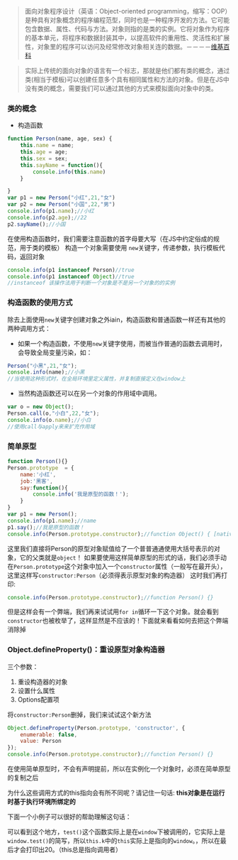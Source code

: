 > 面向对象程序设计（英语：Object-oriented programming，缩写：OOP）是种具有对象概念的程序编程范型，同时也是一种程序开发的方法。它可能包含数据、属性、代码与方法。对象则指的是类的实例。它将对象作为程序的基本单元，将程序和数据封装其中，以提高软件的重用性、灵活性和扩展性，对象里的程序可以访问及经常修改对象相关连的数据。－－－－[维基百科](https://zh.wikipedia.org/wiki/%E9%9D%A2%E5%90%91%E5%AF%B9%E8%B1%A1%E7%A8%8B%E5%BA%8F%E8%AE%BE%E8%AE%A1)

> 实际上传统的面向对象的语言有一个标志，那就是他们都有类的概念，通过类(相当于模板)可以创建任意多个具有相同属性和方法的对象。但是在JS中没有类的概念，需要我们可以通过其他的方式来模拟面向对象中的类。 


### 类的概念



- 构造函数

```js
function Person(name, age, sex) {
    this.name = name;
    this.age = age;
    this.sex = sex;
    this.sayName = function(){
        console.info(this.name)
    }

}
var p1 = new Person("小红",21,"女")
var p2 = new Person("小国",22,"男")
console.info(p1.name);//小红
console.info(p2.age);//22
p2.sayName();//小国
```
在使用构造函数时，我们需要注意函数的首字母要大写（在JS中约定俗成的规范，用于类的模板）
构造一个对象需要使用 `new`关键字，传递参数，执行模板代码，返回对象

```js
console.info(p1 instanceof Person)//true
console.info(p1 instanceof Object)//true
//instanceof 该操作法用于判断一个对象是不是另一个对象的的实例
```

### 构造函数的使用方式

除去上面使用`new`关键字创建对象之外iain，构造函数和普通函数一样还有其他的两种调用方式：

- 如果一个构造函数，不使用`new`关键字使用，而被当作普通的函数去调用时，会导致全局变量污染，如：

```js
Person("小黑",21,"女");
console.info(name);//小黑
//当使用这种形式时，在全局环境里定义属性，并复制直接定义在window上
```
- 当然构造函数还可以在另一个对象的作用域中调用。

```js
var o = new Object();
Person.call(o,"小白",22,"女");
console.info(o.name);//小白
//使用call与apply来来扩充作用域
```

### 简单原型

```js
function Person(){}
Person.prototype  = {
    name:'小红',
    job:'黑客',
    say:function(){
        console.info('我是原型的函数！');
    }
}
var p1 = new Person();
console.info(p1.name);//name
p1.say();//我是原型的函数！
console.info(Person.prototype.constructor);//function Object() { [native code] }
```

这里我们直接将Person的原型对象赋值给了一个普普通通使用大括号表示的对象，它的父类就是`object`！
如果要使用这样简单原型的形式的话，我们必须手动在`Person.prototype`这个对象中加入一个`constructor`属性（一般写在最开头），这里这样写`constructor:Person`（必须得表示原型对象的构造器）
这时我们再打印:
```js
console.info(Person.prototype.constructor);//function Person() {} 
```

但是这样会有一个弊端，我们再来试试用`for in`循环一下这个对象。就会看到`constructor`也被枚举了，这样显然是不应该的！下面就来看看如何去把这个弊端消除掉


### Object.defineProperty()：重设原型对象构造器

三个参数：
1. 重设构造器的对象
2. 设置什么属性
3. Options配置项

将`constructor:Person`删掉，我们来试试这个新方法

```js
Object.defineProperty(Person.prototype, 'constructor', {
    enumerable: false,
    value: Person
});
console.info(Person.prototype.constructor);//function Person() {} 
```

在使用简单原型时，不会有声明提前，所以在实例化一个对象时，必须在简单原型的复制之后

为什么这些调用方式的this指向会有所不同呢？请记住一句话:
**this对象是在运行时基于执行环境所绑定的**

下面一个小例子可以很好的帮助理解这句话：


可以看到这个地方，`test()`这个函数实际上是在`window`下被调用的，它实际上是`window.test()`的简写，所以`this.k`中的`this`实际上是指向的`window`。，所以在最后才会打印出20。（this总是指向调用者）
